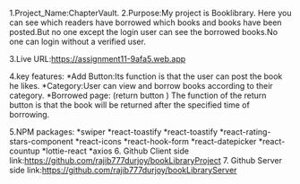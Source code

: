 1.Project_Name:ChapterVault.
2.Purpose:My project is Booklibrary. Here you can see which readers have borrowed which books and books have been posted.But no one except the login user can see the borrowed books.No one can login without a verified user.

3.Live URL:https://assignment11-9afa5.web.app

4.key features:
 *Add Button:Its function is that the user can post the book he likes.
 *Category:User can view and borrow books according to their category.
 *Borrowed page: (return button ) The function of the return button is that the book will be returned after the specified time of borrowing.

 5.NPM packages:
  *swiper
  *react-toastify
  *react-toastify
  *react-rating-stars-component
  *react-icons
  *react-hook-form
  *react-datepicker
  *react-countup
  *lottie-react
  *axios
  6. Github Client side link:https://github.com/rajib777durjoy/bookLibraryProject
  7. Github Server side link:https://github.com/rajib777durjoy/bookLibraryServer